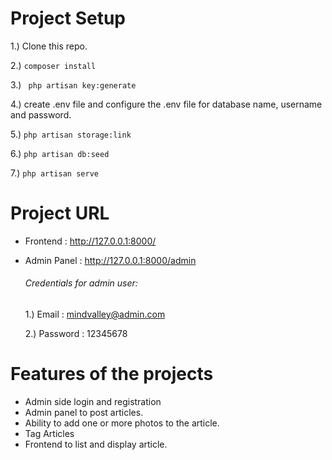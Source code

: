 # Project Setup
 1.)  Clone this repo.
 
 2.) ``` composer install ```
 
 3.) ```  php artisan key:generate ```
 
 4.) create .env file and configure the .env file for database name, username and password.
 
 5.) ``` php artisan storage:link ```

 6.) ``` php artisan db:seed ```

 7.) ``` php artisan serve ```
 
 
 # Project URL
 - Frontend : http://127.0.0.1:8000/
 - Admin Panel : http://127.0.0.1:8000/admin
    ###### Credentials for admin user:

    1.) Email : mindvalley@admin.com
    
    2.) Password : 12345678
 
 # Features of the projects
 - Admin side login and registration
 - Admin panel to post articles.
 - Ability to add one or more photos to the article.
 - Tag Articles
 - Frontend to list and display article.
 

